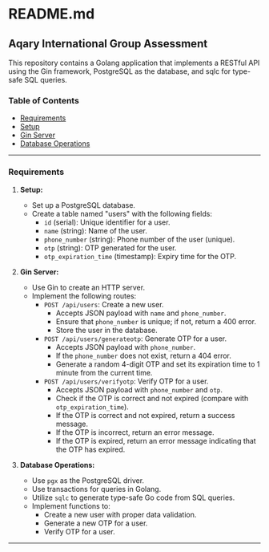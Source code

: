 # README.md

## Aqary International Group Assessment

This repository contains a Golang application that implements a RESTful API using the Gin framework, PostgreSQL as the database, and sqlc for type-safe SQL queries.

### Table of Contents

- [Requirements](#requirements)
- [Setup](#requirements)
- [Gin Server](#requirements)
- [Database Operations](#requirements)

---

### Requirements

1. **Setup:**

    - Set up a PostgreSQL database.
    - Create a table named "users" with the following fields:
        - `id` (serial): Unique identifier for a user.
        - `name` (string): Name of the user.
        - `phone_number` (string): Phone number of the user (unique).
        - `otp` (string): OTP generated for the user.
        - `otp_expiration_time` (timestamp): Expiry time for the OTP.

2. **Gin Server:**

    - Use Gin to create an HTTP server.
    - Implement the following routes:
        - `POST /api/users`: Create a new user.
            - Accepts JSON payload with `name` and `phone_number`.
            - Ensure that `phone_number` is unique; if not, return a 400 error.
            - Store the user in the database.
        - `POST /api/users/generateotp`: Generate OTP for a user.
            - Accepts JSON payload with `phone_number`.
            - If the `phone_number` does not exist, return a 404 error.
            - Generate a random 4-digit OTP and set its expiration time to 1 minute from the current time.
        - `POST /api/users/verifyotp`: Verify OTP for a user.
            - Accepts JSON payload with `phone_number` and `otp`.
            - Check if the OTP is correct and not expired (compare with `otp_expiration_time`).
            - If the OTP is correct and not expired, return a success message.
            - If the OTP is incorrect, return an error message.
            - If the OTP is expired, return an error message indicating that the OTP has expired.

3. **Database Operations:**

    - Use `pgx` as the PostgreSQL driver.
    - Use transactions for queries in Golang.
    - Utilize `sqlc` to generate type-safe Go code from SQL queries.
    - Implement functions to:
        - Create a new user with proper data validation.
        - Generate a new OTP for a user.
        - Verify OTP for a user.

---
